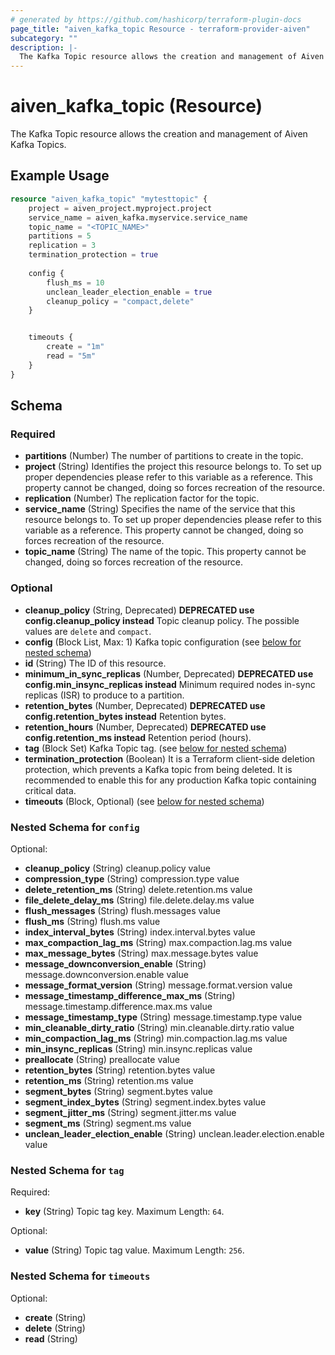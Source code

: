 ```yaml
---
# generated by https://github.com/hashicorp/terraform-plugin-docs
page_title: "aiven_kafka_topic Resource - terraform-provider-aiven"
subcategory: ""
description: |-
  The Kafka Topic resource allows the creation and management of Aiven Kafka Topics.
---
```


# aiven_kafka_topic (Resource)

The Kafka Topic resource allows the creation and management of Aiven Kafka Topics.

## Example Usage

```terraform
resource "aiven_kafka_topic" "mytesttopic" {
    project = aiven_project.myproject.project
    service_name = aiven_kafka.myservice.service_name
    topic_name = "<TOPIC_NAME>"
    partitions = 5
    replication = 3
    termination_protection = true
    
    config {
        flush_ms = 10
        unclean_leader_election_enable = true
        cleanup_policy = "compact,delete"
    }


    timeouts {
        create = "1m"
        read = "5m"
    }
}
```

<!-- schema generated by tfplugindocs -->
## Schema

### Required

- **partitions** (Number) The number of partitions to create in the topic.
- **project** (String) Identifies the project this resource belongs to. To set up proper dependencies please refer to this variable as a reference. This property cannot be changed, doing so forces recreation of the resource.
- **replication** (Number) The replication factor for the topic.
- **service_name** (String) Specifies the name of the service that this resource belongs to. To set up proper dependencies please refer to this variable as a reference. This property cannot be changed, doing so forces recreation of the resource.
- **topic_name** (String) The name of the topic. This property cannot be changed, doing so forces recreation of the resource.

### Optional

- **cleanup_policy** (String, Deprecated) **DEPRECATED use config.cleanup_policy instead** Topic cleanup policy. The possible values are `delete` and `compact`.
- **config** (Block List, Max: 1) Kafka topic configuration (see [below for nested schema](#nestedblock--config))
- **id** (String) The ID of this resource.
- **minimum_in_sync_replicas** (Number, Deprecated) **DEPRECATED use config.min_insync_replicas instead** Minimum required nodes in-sync replicas (ISR) to produce to a partition.
- **retention_bytes** (Number, Deprecated) **DEPRECATED use config.retention_bytes instead** Retention bytes.
- **retention_hours** (Number, Deprecated) **DEPRECATED use config.retention_ms instead** Retention period (hours).
- **tag** (Block Set) Kafka Topic tag. (see [below for nested schema](#nestedblock--tag))
- **termination_protection** (Boolean) It is a Terraform client-side deletion protection, which prevents a Kafka topic from being deleted. It is recommended to enable this for any production Kafka topic containing critical data.
- **timeouts** (Block, Optional) (see [below for nested schema](#nestedblock--timeouts))

<a id="nestedblock--config"></a>
### Nested Schema for `config`

Optional:

- **cleanup_policy** (String) cleanup.policy value
- **compression_type** (String) compression.type value
- **delete_retention_ms** (String) delete.retention.ms value
- **file_delete_delay_ms** (String) file.delete.delay.ms value
- **flush_messages** (String) flush.messages value
- **flush_ms** (String) flush.ms value
- **index_interval_bytes** (String) index.interval.bytes value
- **max_compaction_lag_ms** (String) max.compaction.lag.ms value
- **max_message_bytes** (String) max.message.bytes value
- **message_downconversion_enable** (String) message.downconversion.enable value
- **message_format_version** (String) message.format.version value
- **message_timestamp_difference_max_ms** (String) message.timestamp.difference.max.ms value
- **message_timestamp_type** (String) message.timestamp.type value
- **min_cleanable_dirty_ratio** (String) min.cleanable.dirty.ratio value
- **min_compaction_lag_ms** (String) min.compaction.lag.ms value
- **min_insync_replicas** (String) min.insync.replicas value
- **preallocate** (String) preallocate value
- **retention_bytes** (String) retention.bytes value
- **retention_ms** (String) retention.ms value
- **segment_bytes** (String) segment.bytes value
- **segment_index_bytes** (String) segment.index.bytes value
- **segment_jitter_ms** (String) segment.jitter.ms value
- **segment_ms** (String) segment.ms value
- **unclean_leader_election_enable** (String) unclean.leader.election.enable value


<a id="nestedblock--tag"></a>
### Nested Schema for `tag`

Required:

- **key** (String) Topic tag key. Maximum Length: `64`.

Optional:

- **value** (String) Topic tag value. Maximum Length: `256`.


<a id="nestedblock--timeouts"></a>
### Nested Schema for `timeouts`

Optional:

- **create** (String)
- **delete** (String)
- **read** (String)


